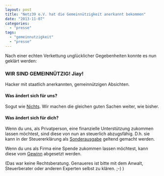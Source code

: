 ```yaml
---
layout: post
title: "Netz39 e.V. hat die Gemeinnützigkeit anerkannt bekommen"
date: "2013-11-07"
categories: 
  - "presse"
tags: 
  - "gemeinnutzigkeit"
  - "presse"
---
```


Nach einer echten Verkettung unglücklicher Gegebenheiten konnte es nun geklärt werden:

### WIR SIND GEMEINNÜTZIG! Jiay!

Hacker mit staatlich anerkannten, gemeinnützigen Absichten.

#### Was ändert sich für uns?

Sogut wie [Nichts](http://dejure.org/gesetze/AO/63.html "Nichts"). Wir machen die gleichen guten Sachen weiter, wie bisher.

#### Was ändert sich für dich?

Wenn du uns, als Privatperson, eine finanzielle Unterstützung zukommen lassen möchtest, sind diese von nun an steuerlich abzugsfähig. D.h. sie kann in der Steuererklärung als [Sonderausgabe](http://dejure.org/gesetze/EStG/10b.html "Sonderausgabe") geltend gemacht werden.

Wenn du uns als Firma eine Spende zukommen lassen möchtest, kann diese vom [Gewinn](http://dejure.org/gesetze/GewStG/9.html "Gewinn") abgesetzt werden.

(Das war keine Rechtsberatung. Genaueres ist bitte mit dem Anwalt, Steuerberater oder anderen Experten selbst zu klären. ;-) )
